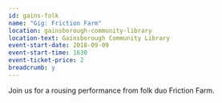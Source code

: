 ```yaml
---
id: gains-folk
name: "Gig: Friction Farm"
location: gainsborough-community-library
location-text: Gainsborough Community Library
event-start-date: 2018-09-09
event-start-time: 1630
event-ticket-price: 2
breadcrumb: y
---
```


Join us for a rousing performance from folk duo Friction Farm.
